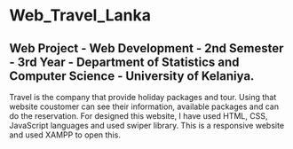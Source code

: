 # Web_Travel_Lanka

## Web Project - Web Development - 2nd Semester - 3rd Year - Department of Statistics and Computer Science - University of Kelaniya. 

Travel is the company that provide holiday packages and tour. Using that website coustomer can see their information, available packages and can do the reservation. For designed this website, I have used HTML, CSS, JavaScript languages and used swiper library. This is a responsive website and used XAMPP to open this.
